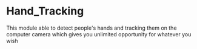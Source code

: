 # Hand_Tracking
This module able to detect people's hands and tracking them on the computer camera which gives you unlimited opportunity for whatever you wish
